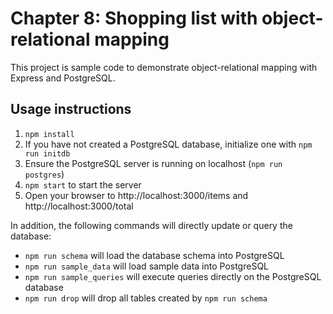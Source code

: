 # Chapter 8: Shopping list with object-relational mapping

This project is sample code to demonstrate object-relational mapping with Express and PostgreSQL.

## Usage instructions

1. `npm install`
2. If you have not created a PostgreSQL database, initialize one with `npm run initdb`
3. Ensure the PostgreSQL server is running on localhost (`npm run postgres`)
4. `npm start` to start the server
5. Open your browser to http://localhost:3000/items and http://localhost:3000/total

In addition, the following commands will directly update or query the database:

* `npm run schema` will load the database schema into PostgreSQL
* `npm run sample_data` will load sample data into PostgreSQL
* `npm run sample_queries` will execute queries directly on the PostgreSQL database
* `npm run drop` will drop all tables created by `npm run schema`
